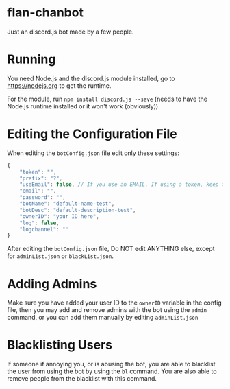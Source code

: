 # flan-chanbot
Just an discord.js bot made by a few people.

# Running

You need Node.js and the discord.js module installed, go to https://nodejs.org to get the runtime.

For the module, run ``npm install discord.js --save`` (needs to have the Node.js runtime installed or it won't work (obviously)).

# Editing the Configuration File

When editing the ``botConfig.json`` file edit only these settings:

```js
{
	"token": "",
	"prefix": "?",
	"useEmail": false, // If you use an EMAIL. If using a token, keep this disabled.
	"email": "",
	"password": "",
	"botName": "default-name-test",
	"botDesc": "default-description-test",
	"ownerID": "your ID here",
	"log": false,
	"logchannel": ""
}
```

After editing the ``botConfig.json`` file, Do NOT edit ANYTHING else, except for ``adminList.json`` or ``blackList.json``.

# Adding Admins
Make sure you have added your user ID to the ``ownerID`` variable in the config file, then you may add and remove admins with the bot using the ``admin`` command, or you can add them manually by editing ``adminList.json``

# Blacklisting Users
If someone if annoying you, or is abusing the bot, you are able to blacklist the user from using the bot by using the ``bl`` command. You are also able to remove people from the blacklist with this command.
